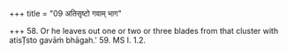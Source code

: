 +++
title = "09 अतिसृष्टो गवाम् भाग"

+++
58. Or he leaves out one or two or three blades from that cluster with atisȚsto gavāṁ bhāgah.' 
59. MS I. 1.2.  
